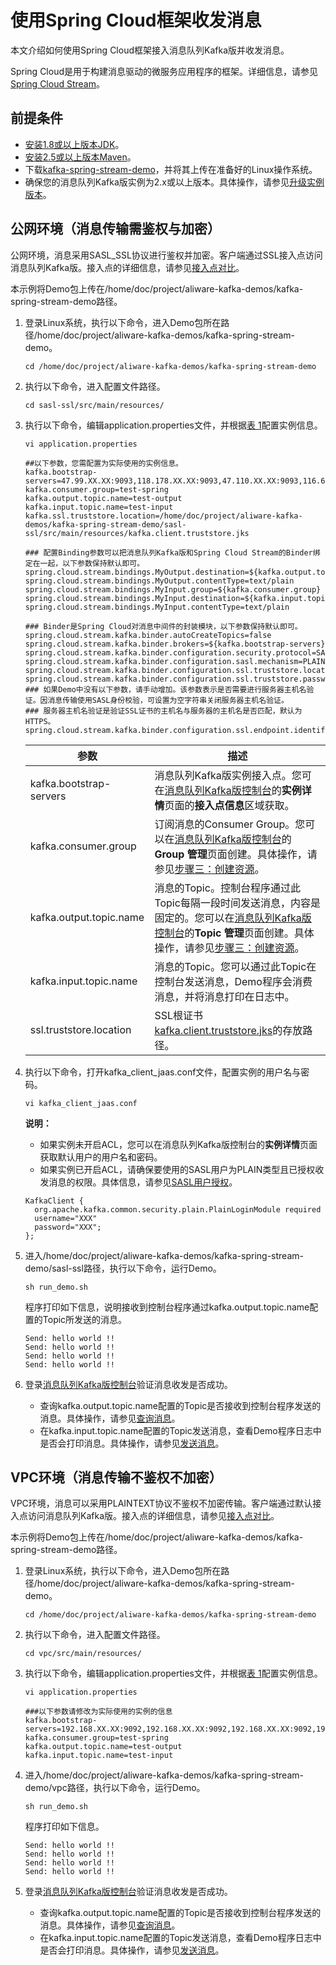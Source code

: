 # 使用Spring Cloud框架收发消息

本文介绍如何使用Spring Cloud框架接入消息队列Kafka版并收发消息。

Spring Cloud是用于构建消息驱动的微服务应用程序的框架。详细信息，请参见[Spring Cloud Stream](https://docs.spring.io/spring-cloud-stream/docs/current/reference/html/)。

## 前提条件

-   [安装1.8或以上版本JDK](https://www.oracle.com/java/technologies/javase-downloads.html)。
-   [安装2.5或以上版本Maven](http://maven.apache.org/download.cgi#)。
-   下载[kafka-spring-stream-demo](https://github.com/AliwareMQ/aliware-kafka-demos/tree/master/kafka-spring-stream-demo)，并将其上传在准备好的Linux操作系统。
-   确保您的消息队列Kafka版实例为2.x或以上版本。具体操作，请参见[升级实例版本](/cn.zh-CN/控制台使用指南/实例/升级实例版本.md)。

## 公网环境（消息传输需鉴权与加密）

公网环境，消息采用SASL\_SSL协议进行鉴权并加密。客户端通过SSL接入点访问消息队列Kafka版。接入点的详细信息，请参见[接入点对比](/cn.zh-CN/产品简介/接入点对比.md)。

本示例将Demo包上传在/home/doc/project/aliware-kafka-demos/kafka-spring-stream-demo路径。

1.  登录Linux系统，执行以下命令，进入Demo包所在路径/home/doc/project/aliware-kafka-demos/kafka-spring-stream-demo。

    ```
    cd /home/doc/project/aliware-kafka-demos/kafka-spring-stream-demo
    ```

2.  执行以下命令，进入配置文件路径。

    ```
    cd sasl-ssl/src/main/resources/
    ```

3.  执行以下命令，编辑application.properties文件，并根据[表 1](#table_48u_or1_ast)配置实例信息。

    ```
    vi application.properties
    ```

    ```
    ##以下参数，您需配置为实际使用的实例信息。
    kafka.bootstrap-servers=47.99.XX.XX:9093,118.178.XX.XX:9093,47.110.XX.XX:9093,116.62.XX.XX:9093,101.37.XX.XX:9093
    kafka.consumer.group=test-spring
    kafka.output.topic.name=test-output
    kafka.input.topic.name=test-input
    kafka.ssl.truststore.location=/home/doc/project/aliware-kafka-demos/kafka-spring-stream-demo/sasl-ssl/src/main/resources/kafka.client.truststore.jks
    
    ### 配置Binding参数可以把消息队列Kafka版和Spring Cloud Stream的Binder绑定在一起，以下参数保持默认即可。
    spring.cloud.stream.bindings.MyOutput.destination=${kafka.output.topic.name}
    spring.cloud.stream.bindings.MyOutput.contentType=text/plain
    spring.cloud.stream.bindings.MyInput.group=${kafka.consumer.group}
    spring.cloud.stream.bindings.MyInput.destination=${kafka.input.topic.name}
    spring.cloud.stream.bindings.MyInput.contentType=text/plain
    
    ### Binder是Spring Cloud对消息中间件的封装模块，以下参数保持默认即可。
    spring.cloud.stream.kafka.binder.autoCreateTopics=false
    spring.cloud.stream.kafka.binder.brokers=${kafka.bootstrap-servers}
    spring.cloud.stream.kafka.binder.configuration.security.protocol=SASL_SSL
    spring.cloud.stream.kafka.binder.configuration.sasl.mechanism=PLAIN
    spring.cloud.stream.kafka.binder.configuration.ssl.truststore.location=${kafka.ssl.truststore.location}
    spring.cloud.stream.kafka.binder.configuration.ssl.truststore.password=KafkaOnsCl****
    ### 如果Demo中没有以下参数，请手动增加。该参数表示是否需要进行服务器主机名验证。因消息传输使用SASL身份校验，可设置为空字符串关闭服务器主机名验证。
    ### 服务器主机名验证是验证SSL证书的主机名与服务器的主机名是否匹配，默认为HTTPS。
    spring.cloud.stream.kafka.binder.configuration.ssl.endpoint.identification.algorithm=
    ```

    |参数|描述|
    |--|--|
    |kafka.bootstrap-servers|消息队列Kafka版实例接入点。您可在[消息队列Kafka版控制台](https://kafka.console.aliyun.com/?spm=a2c4g.11186623.2.22.6bf72638IfKzDm)的**实例详情**页面的**接入点信息**区域获取。|
    |kafka.consumer.group|订阅消息的Consumer Group。您可以在[消息队列Kafka版控制台](https://kafka.console.aliyun.com/?spm=a2c4g.11186623.2.22.6bf72638IfKzDm)的**Group 管理**页面创建。具体操作，请参见[步骤三：创建资源](/cn.zh-CN/快速入门/步骤三：创建资源.md)。|
    |kafka.output.topic.name|消息的Topic。控制台程序通过此Topic每隔一段时间发送消息，内容是固定的。您可以在[消息队列Kafka版控制台](https://kafka.console.aliyun.com/?spm=a2c4g.11186623.2.22.6bf72638IfKzDm)的**Topic 管理**页面创建。具体操作，请参见[步骤三：创建资源](/cn.zh-CN/快速入门/步骤三：创建资源.md)。|
    |kafka.input.topic.name|消息的Topic。您可以通过此Topic在控制台发送消息，Demo程序会消费消息，并将消息打印在日志中。|
    |ssl.truststore.location|SSL根证书[kafka.client.truststore.jks](https://github.com/AliwareMQ/aliware-kafka-demos/blob/master/kafka-spring-stream-demo/sasl-ssl/src/main/resources/kafka.client.truststore.jks)的存放路径。|

4.  执行以下命令，打开kafka\_client\_jaas.conf文件，配置实例的用户名与密码。

    ```
    vi kafka_client_jaas.conf
    ```

    **说明：**

    -   如果实例未开启ACL，您可以在消息队列Kafka版控制台的**实例详情**页面获取默认用户的用户名和密码。
    -   如果实例已开启ACL，请确保要使用的SASL用户为PLAIN类型且已授权收发消息的权限。具体信息，请参见[SASL用户授权](/cn.zh-CN/访问控制（权限管理）/SASL用户授权.md)。
    ```
    KafkaClient {
      org.apache.kafka.common.security.plain.PlainLoginModule required
      username="XXX"
      password="XXX";
    };
    ```

5.  进入/home/doc/project/aliware-kafka-demos/kafka-spring-stream-demo/sasl-ssl路径，执行以下命令，运行Demo。

    ```
    sh run_demo.sh
    ```

    程序打印如下信息，说明接收到控制台程序通过kafka.output.topic.name配置的Topic所发送的消息。

    ```
    Send: hello world !!
    Send: hello world !!
    Send: hello world !!
    Send: hello world !!
    ```

6.  登录[消息队列Kafka版控制台](https://kafka.console.aliyun.com/?spm=a2c4g.11186623.2.22.6bf72638IfKzDm)验证消息收发是否成功。

    -   查询kafka.output.topic.name配置的Topic是否接收到控制台程序发送的消息。具体操作，请参见[查询消息](/cn.zh-CN/控制台使用指南/查询消息.md)。
    -   在kafka.input.topic.name配置的Topic发送消息，查看Demo程序日志中是否会打印消息。具体操作，请参见[发送消息](/cn.zh-CN/控制台使用指南/实例/实例问题/如何快速测试消息队列Kafka版服务端是否正常？.md)。

## VPC环境（消息传输不鉴权不加密）

VPC环境，消息可以采用PLAINTEXT协议不鉴权不加密传输。客户端通过默认接入点访问消息队列Kafka版。接入点的详细信息，请参见[接入点对比](/cn.zh-CN/产品简介/接入点对比.md)。

本示例将Demo包上传在/home/doc/project/aliware-kafka-demos/kafka-spring-stream-demo路径。

1.  登录Linux系统，执行以下命令，进入Demo包所在路径/home/doc/project/aliware-kafka-demos/kafka-spring-stream-demo。

    ```
    cd /home/doc/project/aliware-kafka-demos/kafka-spring-stream-demo
    ```

2.  执行以下命令，进入配置文件路径。

    ```
    cd vpc/src/main/resources/
    ```

3.  执行以下命令，编辑application.properties文件，并根据[表 1](#table_48u_or1_ast)配置实例信息。

    ```
    vi application.properties
    ```

    ```
    ###以下参数请修改为实际使用的实例的信息
    kafka.bootstrap-servers=192.168.XX.XX:9092,192.168.XX.XX:9092,192.168.XX.XX:9092,192.168.XX.XX:9092,192.168.XX.XX:9092
    kafka.consumer.group=test-spring
    kafka.output.topic.name=test-output
    kafka.input.topic.name=test-input
    ```

4.  进入/home/doc/project/aliware-kafka-demos/kafka-spring-stream-demo/vpc路径，执行以下命令，运行Demo。

    ```
    sh run_demo.sh
    ```

    程序打印如下信息。

    ```
    Send: hello world !!
    Send: hello world !!
    Send: hello world !!
    Send: hello world !!
    ```

5.  登录[消息队列Kafka版控制台](https://kafka.console.aliyun.com/?spm=a2c4g.11186623.2.22.6bf72638IfKzDm)验证消息收发是否成功。

    -   查询kafka.output.topic.name配置的Topic是否接收到控制台程序发送的消息。具体操作，请参见[查询消息](/cn.zh-CN/控制台使用指南/查询消息.md)。
    -   在kafka.input.topic.name配置的Topic发送消息，查看Demo程序日志中是否会打印消息。具体操作，请参见[发送消息](/cn.zh-CN/控制台使用指南/实例/实例问题/如何快速测试消息队列Kafka版服务端是否正常？.md)。

